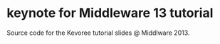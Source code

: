 keynote for Middleware 13 tutorial
=======

Source code for the Kevoree tutorial slides @ Middlware 2013. 
